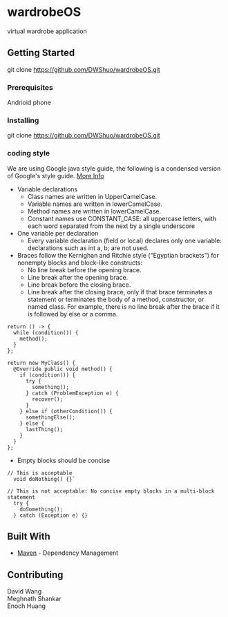 
# wardrobeOS

virtual wardrobe application

## Getting Started

git clone https://github.com/DWShuo/wardrobeOS.git

### Prerequisites

Andrioid phone

### Installing

git clone https://github.com/DWShuo/wardrobeOS.git

### coding style 
We are using Google java style guide, the following is a condensed version of Google's style guide. [More Info](https://google.github.io/styleguide/javaguide.html)
* Variable declarations  
  * Class names are written in UpperCamelCase. 
  * Variable names are written in lowerCamelCase.  
  * Method names are written in lowerCamelCase. 
  * Constant names use CONSTANT_CASE: all uppercase letters, with each word separated from the next by a single underscore  
* One variable per declaration  
  * Every variable declaration (field or local) declares only one variable: declarations such as int a, b; are not used.
* Braces follow the Kernighan and Ritchie style ("Egyptian brackets") for nonempty blocks and block-like constructs:  
    * No line break before the opening brace.  
    * Line break after the opening brace.  
    * Line break before the closing brace.  
    * Line break after the closing brace, only if that brace terminates a statement or terminates the body of a method, constructor, or named class. For example, there is no line break after the brace if it is followed by else or a comma.  
```
return () -> {
  while (condition()) {
    method();
  }
};

return new MyClass() {
  @Override public void method() {
    if (condition()) {
      try {
        something();
      } catch (ProblemException e) {
        recover();
      }
    } else if (otherCondition()) {
      somethingElse();
    } else {
      lastThing();
    }
  }
};
```
* Empty blocks should be concise  
```
// This is acceptable
  void doNothing() {}`
  
// This is not acceptable: No concise empty blocks in a multi-block statement
  try {
    doSomething();
  } catch (Exception e) {}
```

## Built With

* [Maven](https://maven.apache.org/) - Dependency Management

## Contributing
David Wang  
Meghnath Shankar  
Enoch Huang  
